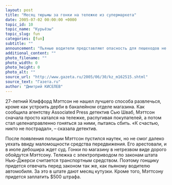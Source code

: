 ```yaml
---
layout: post
title: "Месяц тюрьмы за гонки на тележке из супермаркета"
date: 2005-07-02 00:00:00 +0000
topic_id: 10
topic_name: "Курьёзы"
topic_slug: fun
categories: [fun]
subtitle: ""
announcement: "Пьяные водители представляют опасность для пешеходов не только на дорогах общего пользования. В Нью-Джерси полиции пришлось гоняться за нетрезвым мужчиной, рассекавшим по супермаркету на электризированной магазинной тележке."
additional_content: ""
photo_filename: ""
photo_width: 0
photo_height: 0
photo_alt: ""
source_url: "http://www.gazeta.ru/2005/06/30/kz_m162515.shtml"
source_text: "Газета.ru"
author: "Дмитрий КИСЕЛЕВ"
---
```

27-летний Клиффорд Мэттсон не нашел лучшего способа развлечься, кроме как устроить дерби в бакалейном отделе магазина. Как сообщила агентству Associated Press детектив Сью Шваб, Мэттсон сначала просто катался на тележке, распугивая покупателей, а потом стал целенаправленно гоняться за ними, пытаясь сбить. «К счастью, никто не пострадал», – сказала детектив.

После появления полиции Мэттсон пустился наутек, но не смог далеко уехать ввиду маломощности средства передвижения. Его арестовали, и в июле дебошира ждет суд. Гонки по магазину в нетрезвом виде дорого обойдутся Мэттсону. Тележка с электроприводом по законам штата Нью-Джерси считается транспортным средством. Поэтому гонщику придется отвечать перед законом так же, как пьяному водителю автомобиля. За это в штате дают месяц кутузки. Кроме того, Мэттсону придется заплатить $500 штрафа.
